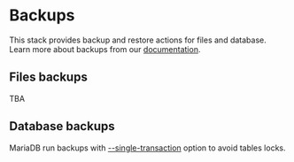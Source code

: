 # Backups

This stack provides backup and restore actions for files and database. Learn more about backups from our [documentation](https://docs.wodby.com/apps/backups.html).

## Files backups

TBA

## Database backups

MariaDB run backups with [--single-transaction](https://dev.mysql.com/doc/refman/5.7/en/mysqldump.html) option to avoid tables locks.
